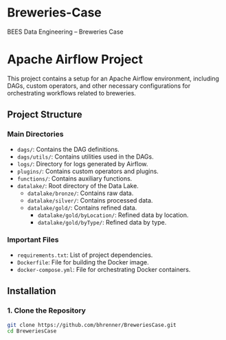 # Breweries-Case
BEES Data Engineering – Breweries Case 

# Apache Airflow Project

This project contains a setup for an Apache Airflow environment, including DAGs, custom operators, and other necessary configurations for orchestrating workflows related to breweries.

## Project Structure

### Main Directories

- `dags/`: Contains the DAG definitions.
- `dags/utils/`: Contains utilities used in the DAGs.
- `logs/`: Directory for logs generated by Airflow.
- `plugins/`: Contains custom operators and plugins.
- `functions/`: Contains auxiliary functions.
- `datalake/`: Root directory of the Data Lake.
  - `datalake/bronze/`: Contains raw data.
  - `datalake/silver/`: Contains processed data.
  - `datalake/gold/`: Contains refined data.
    - `datalake/gold/byLocation/`: Refined data by location.
    - `datalake/gold/byType/`: Refined data by type.

### Important Files

- `requirements.txt`: List of project dependencies.
- `Dockerfile`: File for building the Docker image.
- `docker-compose.yml`: File for orchestrating Docker containers.

## Installation

### 1. Clone the Repository

```bash
git clone https://github.com/bhrenner/BreweriesCase.git
cd BreweriesCase

